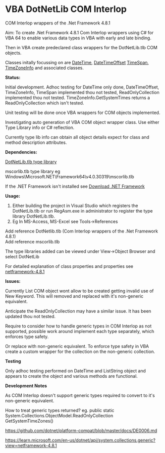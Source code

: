 # VBA DotNetLib COM Interlop
 COM Interlop wrappers of the .Net Framework 4.8.1
 
  Aim: To create .Net Framework 4.8.1 Com Interlop wrappers using C# for VBA 64 to enable various data types in VBA with early and late binding.
 
 Then in VBA create predeclared class wrappers for the DotNetLib.tlb COM objects.
 
 Classes initally focussing on are  [DateTime](https://learn.microsoft.com/en-us/dotnet/api/system.datetime?view=netframework-4.8.1), [DateTimeOffset](https://learn.microsoft.com/en-us/dotnet/api/system.datetimeoffset?view=netframework-4.8.1) [TimeSpan](https://learn.microsoft.com/en-us/dotnet/api/system.timespan?view=netframework-4.8.1),  [TimeZoneInfo](https://learn.microsoft.com/en-us/dotnet/api/system.timezoneinfo?view=netframework-4.8.1) and associated classes.
 
  **Status:**
  
  Initial development.  Adhoc testing for DateTime only done, DateTimeOffset, TimeZoneInfo, TimeSpan implemented thou not tested, 
  ReadOnlyCollection implemented thou not tested.  TimeZoneInfo.GetSystemTimes returns a ReadOnlyCollection which isn't tested. 
  
  Unit testing will be done once VBA wrappers for COM objects implemented.
  
  Investigating auto generation of VBA COM object wrapper class.  Use either Type Library info or C# reflection.  
  
  Currently type lib info can obtain all object details expect for class and method description attributes.
  
 **Dependencies:**
   
[DotNetLib.tlb type library](https://github.com/MarkJohnstoneGitHub/DotNetLib/blob/main/bin/Release/DotNetLib.tlb)
   
mscorlib.tlb type library eg Windows\Microsoft.NET\Framework64\v4.0.30319\mscorlib.tlb

If the .NET Framework isn't installed see [Download .NET Framework](https://dotnet.microsoft.com/en-us/download/dotnet-framework)

 **Usage:**
 
 1) Either building the project in Visual Studio which registers the DotNetLib.tlb or run RegAsm.exe in administrator to register the type library DotNetLib.tlb.
 2) Eg In MS-Access, MS-Excel see Tools->References
 
 Add reference DotNetlib.tlb (Com Interlop wrappers of the .Net Framework 4.8.1)  
 Add reference mscorlib.tlb
 
 The type libraries added can be viewed under View->Object Browser and select DotNetLib 
 
 For detailed explanation of class properties and properties see [netframework-4.8.1](https://learn.microsoft.com/en-us/dotnet/api/system?view=netframework-4.8.1)
 
 **Issues:**
 
 Currently List COM object wont allow to be created getting invalid use of New Keyword.  This will removed and replaced with it's non-generic equivalent.
 
 Anticipate the ReadOnlyCollection may have a similar issue. It has been updated thou not tested.
 
 Require to consider how to handle generic types in COM Interlop as not supported, possible work around implement each type separately, which enforces type safety.  
 
 Or replace with non-generic equivalent.  To enforce type safety in VBA create a custom wrapper for the collection on the non-generic collection.
 
 **Testing**
 
 Only adhoc testing performed on DateTime and ListString object and appears to create the object and various methods are functional.
 
 **Development Notes**
  
  As COM Interlop doesn't support generic types required to convert to it's non-generic equivalent.
  
  How to treat generic types returned? eg. public static System.Collections.ObjectModel.ReadOnlyCollection<TimeZoneInfo> GetSystemTimeZones()
  
  
  https://github.com/dotnet/platform-compat/blob/master/docs/DE0006.md
 
  https://learn.microsoft.com/en-us/dotnet/api/system.collections.generic?view=netframework-4.8.1
 
